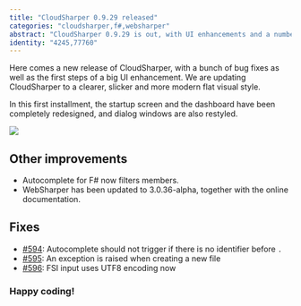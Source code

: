 ```yaml
---
title: "CloudSharper 0.9.29 released"
categories: "cloudsharper,f#,websharper"
abstract: "CloudSharper 0.9.29 is out, with UI enhancements and a number of fixes to the editor."
identity: "4245,77760"
---
```


Here comes a new release of CloudSharper, with a bunch of bug fixes as well as the first steps of a big UI enhancement.
We are updating CloudSharper to a clearer, slicker and more modern flat visual style.

In this first installment, the startup screen and the dashboard have been completely redesigned, and dialog windows
are also restyled.

[![](http://i.imgur.com/8hanxtj.png)](http://i.imgur.com/lICda7x.png)

## Other improvements
* Autocomplete for F# now filters members. 
* WebSharper has been updated to 3.0.36-alpha, together with the online documentation.

## Fixes
* [#594](https://bitbucket.org/IntelliFactory/cloudsharper/issue/594/): Autocomplete should not trigger if there is no identifier before `.`
* [#595](https://bitbucket.org/IntelliFactory/cloudsharper/issue/595/): An exception is raised when creating a new file
* [#596](https://bitbucket.org/IntelliFactory/cloudsharper/issue/596/): FSI input uses UTF8 encoding now

### Happy coding!
